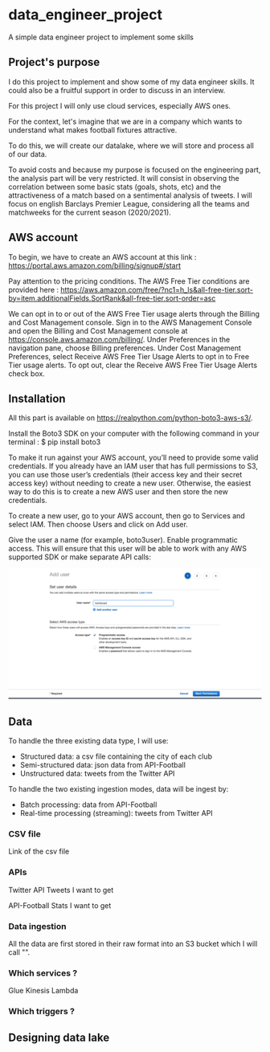 # data_engineer_project
A simple data engineer project to implement some skills

## Project's purpose
I do this project to implement and show some of my data engineer skills. It could also be a fruitful support in order to discuss in an interview.

For this project I will only use cloud services, especially AWS ones.

For the context, let's imagine that we are in a company which wants to understand what makes football fixtures attractive.

To do this, we will create our datalake, where we will store and process all of our data.

To avoid costs and because my purpose is focused on the engineering part, the analysis part will be very restricted.
It will consist in observing the correlation between some basic stats (goals, shots, etc) and the attractiveness of a match based on a sentimental analysis of tweets.
I will focus on english Barclays Premier League, considering all the teams and matchweeks for the current season (2020/2021).

## AWS account

To begin, we have to create an AWS account at this link :
https://portal.aws.amazon.com/billing/signup#/start

Pay attention to the pricing conditions. The AWS Free Tier conditions are provided here :
https://aws.amazon.com/free/?nc1=h_ls&all-free-tier.sort-by=item.additionalFields.SortRank&all-free-tier.sort-order=asc

We can opt in to or out of the AWS Free Tier usage alerts through the Billing and Cost Management console.
Sign in to the AWS Management Console and open the Billing and Cost Management console at
https://console.aws.amazon.com/billing/.
Under Preferences in the navigation pane, choose Billing preferences.
Under Cost Management Preferences, select Receive AWS Free Tier Usage Alerts to opt in to Free Tier usage alerts. To opt out, clear the Receive AWS Free Tier Usage Alerts check box.

## Installation

All this part is available on https://realpython.com/python-boto3-aws-s3/.

Install the Boto3 SDK on your computer with the following command in your terminal :
$ pip install boto3

To make it run against your AWS account, you’ll need to provide some valid credentials. If you already have an IAM user that has full permissions to S3, you can use those user’s credentials (their access key and their secret access key) without needing to create a new user. Otherwise, the easiest way to do this is to create a new AWS user and then store the new credentials.

To create a new user, go to your AWS account, then go to Services and select IAM. Then choose Users and click on Add user.

Give the user a name (for example, boto3user). Enable programmatic access. This will ensure that this user will be able to work with any AWS supported SDK or make separate API calls:

![](images/AWS_IAM_AddUser.png)

## Data

To handle the three existing data type, I will use:
- Structured data: a csv file containing the city of each club
- Semi-structured data: json data from API-Football
- Unstructured data: tweets from the Twitter API

To handle the two existing ingestion modes, data will be ingest by:
- Batch processing: data from API-Football
- Real-time processing (streaming): tweets from Twitter API

### CSV file

Link of the csv file

### APIs

Twitter API
Tweets I want to get

API-Football
Stats I want to get

### Data ingestion
All the data are first stored in their raw format into an S3 bucket which I will call "".

### Which services ?
Glue
Kinesis
Lambda

### Which triggers ?

## Designing data lake
